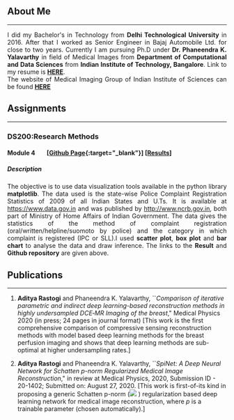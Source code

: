 

## About Me 
 * * *
 <p align="justify">
 I did my Bachelor's in Technology from <b>Delhi Technological University</b> in 2016. After that I worked as Senior Engineer in Bajaj Automobile Ltd. for close to two years. Currently I am pursuing Ph.D  under <b> Dr. Phaneendra K. Yalavarthy</b> in field of Medical Images from <b>Department of Computational and Data Sciences</b> from <b>Indian Institute of Technology, Bangalore</b>. Link to my resume is <a href= "pdf/Resume.pdf" target="blank"><b>HERE</b></a>.  <br>
The website of Medical Imaging Group of Indian Institute of Sciences can be found <a href = "http://cds.iisc.ac.in/faculty/yalavarthy/MIG/Links.html" target = "blank"> <b>HERE</b> </a>
</p>





## Assignments

* * *
### DS200:Research Methods 
#### Module 4  &nbsp;&nbsp;&nbsp;&nbsp;&nbsp;&nbsp;  [[Github Page](https://github.com/adityarastogi2k12/ds200){:target="_blank"}] [[Results](DS200/module4/README.md)]
##### Description
<p align="justify">
The objective is to use data visualization tools available in the python library <b>matplotlib</b>. The data used is the state-wise Police Complaint Registration Statistics of 2009 of all Indian States and U.Ts. It is available at <a href="https://www.data.gov.in" target="blank">https://www.data.gov.in</a> and was published by <a href="http://www.ncrb.gov.in" target="blank">http://www.ncrb.gov.in</a>, both part of Ministry of Home Affairs of Indian Government. The data gives the statistics of the method of complaint registration (oral/written/helpline/suomoto by police) and the category in which complaint is registered (IPC or SLL).I used <b>scatter plot</b>, <b>box plot</b> and <b>bar chart</b> to analyse the data and draw inference. The links to the <b>Result</b> and <b>Github repository</b> are given above.
</p>


## Publications

* * *

1. **Aditya Rastogi** and Phaneendra K. Yalavarthy, ``*Comparison of iterative parametric and indirect deep learning-based reconstruction methods in highly undersampled DCE‐MR Imaging of the breast*," Medical Physics 2020 (in press; 24 pages in journal format)
    [This work is the first comprehensive comparison of compressive sensing reconstruction methods with model based deep learning methods for the breast perfusion imaging and shows that deep learning methods are sub-optimal at higher undersampling rates.]
    
1. **Aditya Rastogi** and Phaneendra K. Yalavarthy, ``*SpiNet: A Deep Neural Network for Schatten p-norm Regularized Medical Image Reconstruction*," in review at Medical Physics, 2020, Submission ID - 20-1402; Submitted on: August 27, 2020. [This work is first-of-its kind in proposing a generic Schatten p-norm (<img src="https://render.githubusercontent.com/render/math?math=0 < p <= 2">
) regularization based deep learning network for medical image reconstruction, where $p$ is a trainable parameter (chosen automatically).]


<!-- Remove above link if you don't want to attibute -->
